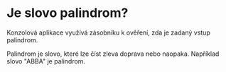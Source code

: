 # Je slovo palindrom?
Konzolová aplikace využívá zásobníku k ověření, zda je zadaný vstup palindrom. 

Palindrom je slovo, které lze číst zleva doprava nebo naopaka. Například slovo "ABBA" je palindrom.
